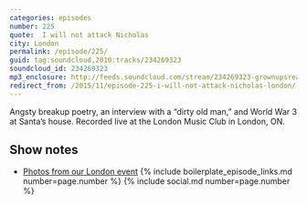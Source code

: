 ```yaml
---
categories: episodes
number: 225
quote:  I will not attack Nicholas
city: London
permalink: /episode/225/
guid: tag:soundcloud,2010:tracks/234269323
soundcloud_id: 234269323
mp3_enclosure: http://feeds.soundcloud.com/stream/234269323-grownupsreadthingstheywroteaskids-s2e25.mp3
redirect_from: /2015/11/episode-225-i-will-not-attack-nicholas-london/
---
```


Angsty breakup poetry, an interview with a “dirty old man,” and World War 3 at Santa’s house. Recorded live at the London Music Club in London, ON.

## Show notes
- [Photos from our London event](https://www.facebook.com/media/set/?set=a.10153438882543600.1073741852.121054468599&type=1&l=972044eea5)
{% include boilerplate_episode_links.md number=page.number %}
{% include social.md number=page.number %}